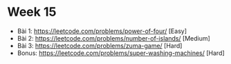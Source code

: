 # Week 15

- Bài 1: https://leetcode.com/problems/power-of-four/ [Easy]
- Bài 2: https://leetcode.com/problems/number-of-islands/ [Medium]
- Bài 3: https://leetcode.com/problems/zuma-game/ [Hard]
- Bonus: https://leetcode.com/problems/super-washing-machines/ [Hard]
